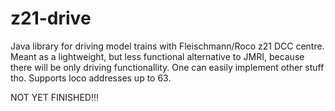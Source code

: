 # z21-drive
Java library for driving model trains with Fleischmann/Roco z21 DCC centre. 
Meant as a lightweight, but less functional alternative to JMRI, because there will be only driving functionallity. One can easily implement other stuff tho.
Supports loco addresses up to 63.

NOT YET FINISHED!!!
